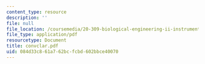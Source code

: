 ```yaml
---
content_type: resource
description: ''
file: null
file_location: /coursemedia/20-309-biological-engineering-ii-instrumentation-and-measurement-fall-2006/084d33c861a762bcfcbd602bbce40070_convclar.pdf
file_type: application/pdf
resourcetype: Document
title: convclar.pdf
uid: 084d33c8-61a7-62bc-fcbd-602bbce40070
---
```

